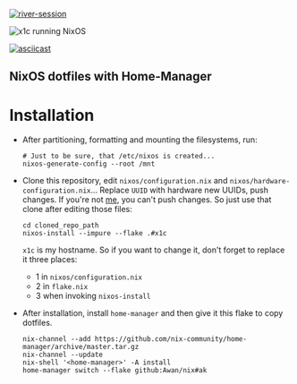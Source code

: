 [![river-session](https://user-images.githubusercontent.com/42554663/182757863-fee0c31c-6a2c-4804-82a9-61c096783476.png)](https://www.youtube.com/watch?v=demAfQQyIb4 "My river setup")

![x1c running NixOS](https://user-images.githubusercontent.com/42554663/181168480-c05092dd-5914-4f80-954b-f459e7317800.png)

[![asciicast](https://asciinema.org/a/514548.svg)](https://asciinema.org/a/514548)


## NixOS dotfiles with Home-Manager

# Installation

- After partitioning, formatting and mounting the filesystems, run:

    ```shell
    # Just to be sure, that /etc/nixos is created...
    nixos-generate-config --root /mnt
    ```

- Clone this repository, edit `nixos/configuration.nix` and `nixos/hardware-configuration.nix`... Replace `UUID` with hardware new UUIDs, push changes. If you're not [me](https://abdullah.today/about), you can't push changes. So just use that clone after editing those files:

    ```shell
    cd cloned_repo_path
    nixos-install --impure --flake .#x1c
    ```

    `x1c` is my hostname. So if you want to change it, don't forget to replace it three places:

    - 1  in `nixos/configuration.nix`
    - 2  in `flake.nix`
    - 3  when invoking `nixos-install`

- After installation, install `home-manager` and then give it this flake to copy dotfiles.

    ```shell
    nix-channel --add https://github.com/nix-community/home-manager/archive/master.tar.gz
    nix-channel --update
    nix-shell '<home-manager>' -A install
    home-manager switch --flake github:Awan/nix#ak
    ```

